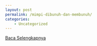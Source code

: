 ```yaml
---
layout: post
permalink: /mimpi-dibunuh-dan-membunuh/
categories:
    - Uncategorized
---
```


[Baca Selengkapnya](/06)
